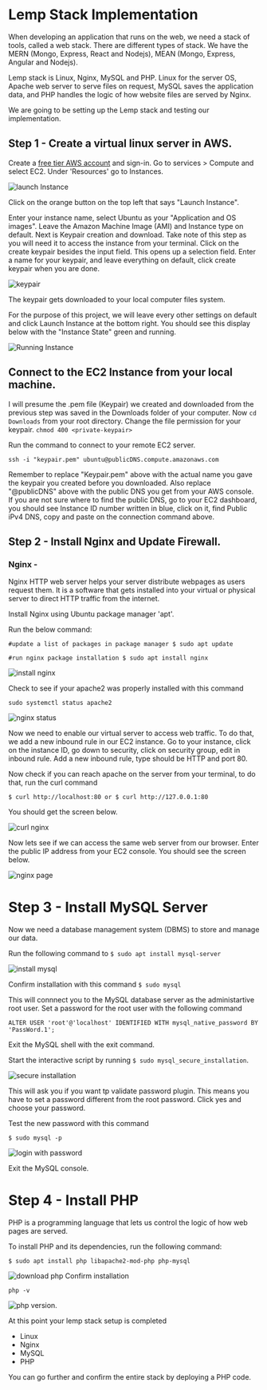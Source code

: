 # Lemp Stack Implementation
When developing an application that runs on the web, we need a stack of tools, called a web stack. There are different types of stack. We have the MERN (Mongo, Express, React and Nodejs), MEAN (Mongo, Express, Angular and Nodejs).

Lemp stack is Linux, Nginx, MySQL and PHP. Linux for the server OS, Apache web server to serve files on request, MySQL saves the application data, and PHP handles the logic of how website files are served by Nginx.

We are going to be setting up the Lemp stack and testing our implementation.

## Step 1 - Create a virtual linux server in AWS.
Create a [free tier AWS account](https://aws.amazon.com/free/?trk=99f831a2-d162-429a-9a77-a89f6b3bd6cd&sc_channel=ps&ef_id=CjwKCAjwv-2pBhB-EiwAtsQZFFDyUaLYELIuU-xGf7UeXObz2idlfyRhp6TEqgpIHVs5_qXfnsndJxoCmbcQAvD_BwE:G:s&s_kwcid=AL!4422!3!645125273273!e!!g!!aws%20free%20trial!19574556890!145779847192&all-free-tier.sort-by=item.additionalFields.SortRank&all-free-tier.sort-order=asc&awsf.Free%20Tier%20Types=*all&awsf.Free%20Tier%20Categories=*all) and sign-in. Go to services > Compute and select EC2. Under 'Resources' go to Instances.

![launch Instance](./img/launch%20instance.png)

Click on the orange button on the top left that says "Launch Instance".

Enter your instance name, select Ubuntu as your "Application and OS images". Leave the Amazon Machine Image (AMI) and Instance type on default. Next is Keypair creation and download. Take note of this  step as you will need it to access the instance from your terminal. Click on the create keypair besides the input field.
This opens up a selection field. Enter a name for your keypair, and leave everything on default, click create keypair when you are done.

![keypair](./img/keypair.png)

The keypair gets downloaded to your local computer files system.

For the purpose of this project, we will leave every other settings on default and click Launch Instance at the bottom right. You should see this display below with the "Instance State" green and running.

![Running Instance](./img/launch%20instance.png)

## Connect to the EC2 Instance from your local machine.
I will presume the .pem file (Keypair) we created and downloaded from the previous step was saved in the Downloads folder of your computer.
Now `cd Downloads` from your root directory. Change the file permission for your keypair. `chmod 400 <private-keypair>`

Run the command to connect to your remote EC2 server.

`ssh -i "keypair.pem" ubuntu@publicDNS.compute.amazonaws.com`

Remember to replace "Keypair.pem" above with the actual name you gave the keypair you created before you downloaded. Also replace "@publicDNS" above with the public DNS you get from your AWS console. If you are not sure where to find the public DNS, go to your EC2 dashboard, you should see Instance ID number written in blue, click on it, find Public iPv4 DNS, copy and paste on the connection command above.

## Step 2 - Install Nginx and Update Firewall.
### Nginx - 
Nginx HTTP web server helps your server distribute webpages as users request them. It is a software that gets installed into your virtual or physical server to direct HTTP traffic from the internet.

Install Nginx using Ubuntu package manager 'apt'.

Run the below command:

`#update a list of packages in package manager
$ sudo apt update`

`#run nginx package installation
$ sudo apt install nginx
`

![install nginx](./img/1.%20Install%20nginx.png)

Check to see if your apache2 was properly installed with this command

`sudo systemctl status apache2`

![nginx status](./img/2.%20nginx%20status.png)

Now we need to enable our virtual server to access web traffic. To do that, we add a new inbound rule in our EC2 instance. Go to your instance, click on the instance ID, go down to security, click on security group, edit in inbound rule. Add a new inbound rule, type should be HTTP and port 80.

Now check if you can reach apache on the server from your terminal, to do that, run the curl command

`$ curl http://localhost:80
or
$ curl http://127.0.0.1:80
`

You should get the screen below.

![curl nginx](./img/3.%20curl%20server.png)

Now lets see if we can access the same web server from our browser. Enter the public IP address from your EC2 console. You should see the screen below.

![nginx page](./img/4.%20nginx%20from%20browser.png)

# Step 3 - Install MySQL Server
Now we need a database management system (DBMS) to store and manage our data.

Run the following command to `$ sudo apt install mysql-server`

![install mysql](./img/5.%20install%20mysql-server.png)

Confirm installation with this command `$ sudo mysql`

This will connnect you to the MySQL database server as the administartive root user.
Set a password for the root user with the following command 

`ALTER USER 'root'@'localhost' IDENTIFIED WITH mysql_native_password BY 'PassWord.1';`


Exit the MySQL shell with the exit command.

Start the interactive script by running
`$ sudo mysql_secure_installation`.

![secure installation](./img/7.%20secure%20installation.png)

This will ask you if you want tp validate password plugin. This means you have to set a password different from the root password. Click yes and choose your password.

Test the new password with this command 

`$ sudo mysql -p`

![login with password](./img/8.%20login%20mysql%20with%20password.png)

Exit the MySQL console.

# Step 4 - Install PHP
PHP is a programming language that lets us control the logic of how web pages are served.

To install PHP and its dependencies, run the following command:

`$ sudo apt install php libapache2-mod-php php-mysql`

![download php](./img/9.%20Download%20php.png)
Confirm installation

`php -v`

![php version](./img/10.%20php%20version.png).

At this point your lemp stack setup is completed

- Linux
- Nginx
- MySQL
- PHP

You can go further and confirm the entire stack by deploying a PHP code.



